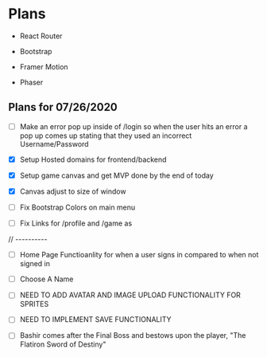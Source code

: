 # Plans

* React Router

* Bootstrap

* Framer Motion

* Phaser

## Plans for 07/26/2020

- [ ] Make an error pop up inside of /login so when the user hits an error a pop up comes up stating that they used an incorrect Username/Password

- [x] Setup Hosted domains for frontend/backend

- [x] Setup game canvas and get MVP done by the end of today


- [x] Canvas adjust to size of window

- [ ] Fix Bootstrap Colors on main menu

- [ ] Fix Links for /profile and /game as <Nav> <Link to=[whatever]> </Link><Nav>

// ---------- 
- [ ] Home Page Functioanlity for when a user signs in compared to when not signed in

- [ ] Choose A Name

- [ ] NEED TO ADD AVATAR AND IMAGE UPLOAD FUNCTIONALITY FOR SPRITES

- [ ] NEED TO IMPLEMENT SAVE FUNCTIONALITY

- [ ] Bashir comes after the Final Boss and bestows upon the player, "The Flatiron Sword of Destiny"
